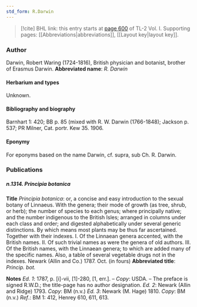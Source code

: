 ```yaml
---
std_form: R.Darwin
---
```


> [!cite] BHL link: this entry starts at [page 600](https://www.biodiversitylibrary.org/page/33120731) of TL-2 Vol. I.
> Supporting pages: [[Abbreviations|abbreviations]], [[Layout key|layout key]].

### Author

Darwin, Robert Waring (1724-1816), British physician and botanist, brother of Erasmus Darwin. 
**Abbreviated name**: *R. Darwin*

#### Herbarium and types

Unknown.

#### Bibliography and biography

Barnhart 1: 420; BB p. 85 (mixed with R. W. Darwin (1766-1848); Jackson p. 537; PR Milner, Cat. portr. Kew 35. 1906.

#### Eponymy

For eponyms based on the name Darwin, cf. supra, sub Ch. R. Darwin.

### Publications

##### n.1314. Principia botanica

**Title**
*Principia botanica*: or, a concise and easy introduction to the sexual botany of Linnaeus. With the genera; their mode of growth (as tree, shrub, or herb); the number of species to each genus; where principally native; and the number indigenous to the British Isles; arranged in columns under each class and order; and digested alphabetically under several generic distinctions. By which means most plants may be thus far ascertained. Together with their indexes. I. Of the Linnaean genera accented, with the British names. II. Of such trivial names as were the genera of old authors. III. Of the British names, with the Linnaean genera; to which are added many of the specific names. Also, a table of several vegetable drugs not in the indexes. Newark (Allin and Co.) 1787. Oct. (in fours)
**Abbreviated title**: *Princip. bot.*

**Notes**
*Ed. 1*: 1787, p. \[i\]-vii, \[1\]-280, \[1, err.\]. – *Copy*: USDA. – The preface is signed R.W.D.; the title-page has no author designation.
*Ed. 2*: Newark (Allin and Ridge) 1793. *Copy*: BM (n.v.) *Ed. 3*: Newark (M. Hage) 1810. *Copy*: BM (n.v.)
*Ref*.: BM 1: 412, Henrey 610, 611, 613.

